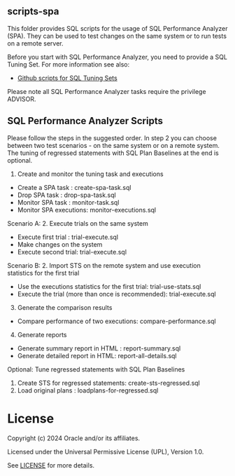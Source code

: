 ## scripts-spa
This folder provides SQL scripts for the usage of SQL Performance Analyzer (SPA). They can be used to test changes on the same system or to run tests on a remote server.

Before you start with SQL Performance Analyzer, you need to provide a SQL Tuning Set. 
For more information see also:   
- [Github scripts for SQL Tuning Sets](https://github.com/oracle-devrel/technology-engineering/tree/main/data-platform/core-converged-db/sql-performance/sql-tuning-sets/scripts-for-sts)

Please note all SQL Performance Analyzer tasks require the privilege ADVISOR.

## SQL Performance Analyzer Scripts
Please follow the steps in the suggested order. In step 2 you can choose between two test scenarios - on the same system or on a remote system. The tuning of regressed statements with SQL Plan Baselines at the end is optional.

1. Create and monitor the tuning task and executions
- Create a SPA task     : create-spa-task.sql
- Drop SPA task         : drop-spa-task.sql
- Monitor SPA task      : monitor-task.sql
- Monitor SPA executions: monitor-executions.sql
 
Scenario A: 
2. Execute trials on the same system
- Execute first trial : trial-execute.sql 
- Make changes on the system
- Execute second trial: trial-execute.sql  

Scenario B: 
2. Import STS on the remote system and use execution statistics for the first trial 
- Use the executions statistics for the first trial: trial-use-stats.sql
- Execute the trial (more than once is recommended): trial-execute.sql 


3. Generate the comparison results
- Compare performance of two executions: compare-performance.sql

4. Generate reports
- Generate summary report in HTML : report-summary.sql 
- Generate detailed report in HTML: report-all-details.sql


Optional: 
Tune regressed statements with SQL Plan Baselines
1. Create STS for regressed statements: create-sts-regressed.sql
2. Load original plans                : loadplans-for-regressed.sql

# License

Copyright (c) 2024 Oracle and/or its affiliates.

Licensed under the Universal Permissive License (UPL), Version 1.0.

See [LICENSE](https://github.com/oracle-devrel/technology-engineering/blob/main/LICENSE) for more details.
